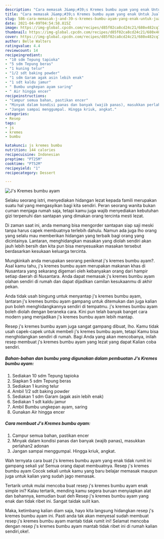 ```yaml
---
description: "Cara memasak J&amp;#39;s Kremes bumbu ayam yang enak Untuk Jualan"
title: "Cara memasak J&amp;#39;s Kremes bumbu ayam yang enak Untuk Jualan"
slug: 586-cara-memasak-j-and-39-s-kremes-bumbu-ayam-yang-enak-untuk-jualan
date: 2021-04-09T04:54:58.815Z
image: https://img-global.cpcdn.com/recipes/d85f02ca8cd24c21/680x482cq70/js-kremes-bumbu-ayam-foto-resep-utama.jpg
thumbnail: https://img-global.cpcdn.com/recipes/d85f02ca8cd24c21/680x482cq70/js-kremes-bumbu-ayam-foto-resep-utama.jpg
cover: https://img-global.cpcdn.com/recipes/d85f02ca8cd24c21/680x482cq70/js-kremes-bumbu-ayam-foto-resep-utama.jpg
author: Belle Walters
ratingvalue: 4.4
reviewcount: 14
recipeingredient:
- "10 sdm Tepung tapioka"
- "5 sdm Tepung beras"
- "1 kuning telur"
- "1/2 sdt baking powder"
- "1 sdm Garam agak asin lebih enak"
- "1 sdt kaldu jamur"
- " Bumbu ungkepan ayam saring"
- " Air hingga encer"
recipeinstructions:
- "Campur semua bahan, pastikan encer"
- "Minyak dalam kondisi panas dan banyak (wajib panas), masukkan perlahan2 adonan"
- "Jangan sampai menggumpal. Hingga kriuk, angkat."
categories:
- Resep
tags:
- js
- kremes
- bumbu

katakunci: js kremes bumbu 
nutrition: 144 calories
recipecuisine: Indonesian
preptime: "PT25M"
cooktime: "PT52M"
recipeyield: "1"
recipecategory: Dessert

---
```



![J&#39;s Kremes bumbu ayam](https://img-global.cpcdn.com/recipes/d85f02ca8cd24c21/680x482cq70/js-kremes-bumbu-ayam-foto-resep-utama.jpg)

Selaku seorang istri, menyediakan hidangan lezat kepada famili merupakan suatu hal yang mengasyikan bagi kita sendiri. Peran seorang  wanita bukan cuman menjaga rumah saja, tetapi kamu juga wajib menyediakan kebutuhan gizi terpenuhi dan santapan yang dimakan orang tercinta mesti lezat.

Di zaman  saat ini, anda memang bisa mengorder santapan siap saji meski tanpa harus capek membuatnya terlebih dahulu. Namun ada juga lho orang yang selalu mau memberikan hidangan yang terbaik bagi orang yang dicintainya. Lantaran, menghidangkan masakan yang diolah sendiri akan jauh lebih bersih dan kita pun bisa menyesuaikan masakan tersebut berdasarkan kesukaan keluarga tercinta. 



Mungkinkah anda merupakan seorang penikmat j&#39;s kremes bumbu ayam?. Asal kamu tahu, j&#39;s kremes bumbu ayam merupakan makanan khas di Nusantara yang sekarang digemari oleh kebanyakan orang dari hampir setiap daerah di Nusantara. Anda dapat memasak j&#39;s kremes bumbu ayam olahan sendiri di rumah dan dapat dijadikan camilan kesukaanmu di akhir pekan.

Anda tidak usah bingung untuk menyantap j&#39;s kremes bumbu ayam, lantaran j&#39;s kremes bumbu ayam gampang untuk ditemukan dan juga kalian pun boleh menghidangkannya sendiri di tempatmu. j&#39;s kremes bumbu ayam boleh diolah dengan beraneka cara. Kini pun telah banyak banget cara modern yang menjadikan j&#39;s kremes bumbu ayam lebih mantap.

Resep j&#39;s kremes bumbu ayam juga sangat gampang dibuat, lho. Kamu tidak usah capek-capek untuk membeli j&#39;s kremes bumbu ayam, tetapi Kamu bisa menghidangkan sendiri di rumah. Bagi Anda yang akan mencobanya, inilah resep membuat j&#39;s kremes bumbu ayam yang lezat yang dapat Kalian coba sendiri.

<!--inarticleads1-->

##### Bahan-bahan dan bumbu yang digunakan dalam pembuatan J&#39;s Kremes bumbu ayam:

1. Sediakan 10 sdm Tepung tapioka
1. Siapkan 5 sdm Tepung beras
1. Sediakan 1 kuning telur
1. Ambil 1/2 sdt baking powder
1. Sediakan 1 sdm Garam (agak asin lebih enak)
1. Sediakan 1 sdt kaldu jamur
1. Ambil  Bumbu ungkepan ayam, saring
1. Gunakan  Air hingga encer




<!--inarticleads2-->

##### Cara membuat J&#39;s Kremes bumbu ayam:

1. Campur semua bahan, pastikan encer
1. Minyak dalam kondisi panas dan banyak (wajib panas), masukkan perlahan2 adonan
1. Jangan sampai menggumpal. Hingga kriuk, angkat.




Wah ternyata cara buat j&#39;s kremes bumbu ayam yang enak tidak rumit ini gampang sekali ya! Semua orang dapat membuatnya. Resep j&#39;s kremes bumbu ayam Cocok sekali untuk kamu yang baru belajar memasak maupun juga untuk kalian yang sudah jago memasak.

Tertarik untuk mulai mencoba buat resep j&#39;s kremes bumbu ayam enak simple ini? Kalau tertarik, mending kamu segera buruan menyiapkan alat dan bahannya, kemudian buat deh Resep j&#39;s kremes bumbu ayam yang enak dan tidak ribet ini. Sangat taidak sulit kan. 

Maka, ketimbang kalian diam saja, hayo kita langsung hidangkan resep j&#39;s kremes bumbu ayam ini. Pasti anda tak akan menyesal sudah membuat resep j&#39;s kremes bumbu ayam mantab tidak rumit ini! Selamat mencoba dengan resep j&#39;s kremes bumbu ayam mantab tidak ribet ini di rumah kalian sendiri,oke!.

